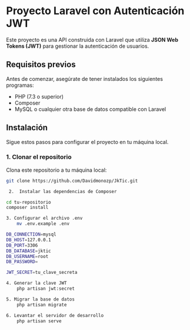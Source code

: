# Proyecto Laravel con Autenticación JWT

Este proyecto es una API construida con Laravel que utiliza **JSON Web Tokens (JWT)** para gestionar la autenticación de usuarios. 

## Requisitos previos

Antes de comenzar, asegúrate de tener instalados los siguientes programas:

- PHP (7.3 o superior)
- Composer
- MySQL o cualquier otra base de datos compatible con Laravel


## Instalación

Sigue estos pasos para configurar el proyecto en tu máquina local.

### 1. Clonar el repositorio

Clona este repositorio a tu máquina local:

```bash
git clone https://github.com/Davidmonozp/JkTic.git

 2.  Instalar las dependencias de Composer

cd tu-repositorio
composer install

3. Configurar el archivo .env
    mv .env.example .env

DB_CONNECTION=mysql
DB_HOST=127.0.0.1
DB_PORT=3306
DB_DATABASE=jktic
DB_USERNAME=root
DB_PASSWORD=

JWT_SECRET=tu_clave_secreta

4. Generar la clave JWT
    php artisan jwt:secret

5. Migrar la base de datos
    php artisan migrate

6. Levantar el servidor de desarrollo
    php artisan serve
